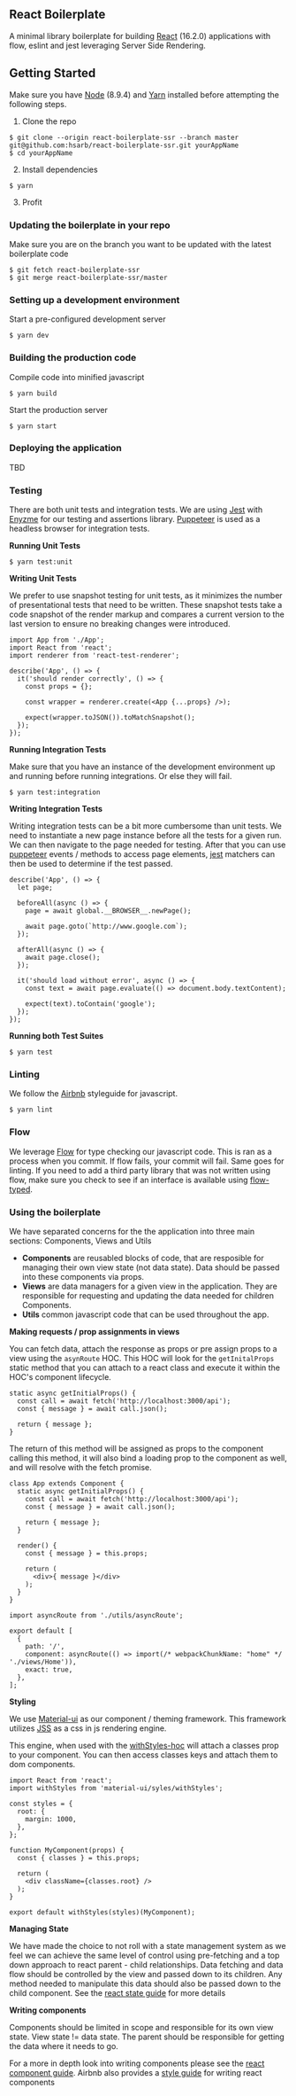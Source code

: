 ## React Boilerplate

A minimal library boilerplate for building [React](https://reactjs.org/) (16.2.0) applications with flow, eslint and jest leveraging Server Side Rendering.

## Getting Started

Make sure you have [Node](https://nodejs.org/en/) (8.9.4) and [Yarn](https://yarnpkg.com/en/) installed before attempting the following steps.

1. Clone the repo

```
$ git clone --origin react-boilerplate-ssr --branch master git@github.com:hsarb/react-boilerplate-ssr.git yourAppName
$ cd yourAppName
```

2. Install dependencies

```
$ yarn
```

3. Profit

### Updating the boilerplate in your repo

Make sure you are on the branch you want to be updated with the latest boilerplate code

```
$ git fetch react-boilerplate-ssr
$ git merge react-boilerplate-ssr/master
```

### Setting up a development environment

Start a pre-configured development server

```
$ yarn dev
```

### Building the production code

Compile code into minified javascript

```
$ yarn build
```

Start the production server

```
$ yarn start
```

### Deploying the application

TBD

### Testing

There are both unit tests and integration tests. We are using [Jest](https://github.com/facebook/jest) with [Enyzme](https://github.com/airbnb/enzyme) for our testing and assertions library. [Puppeteer](https://github.com/GoogleChrome/puppeteer) is used as a headless browser for integration tests.

**Running Unit Tests**

```
$ yarn test:unit
```

**Writing Unit Tests**

We prefer to use snapshot testing for unit tests, as it minimizes the number of presentational tests that need to be written. These snapshot tests take a code snapshot of the render markup and compares a current version to the last version to ensure no breaking changes were introduced.

```
import App from './App';
import React from 'react';
import renderer from 'react-test-renderer';

describe('App', () => {
  it('should render correctly', () => {
    const props = {};

    const wrapper = renderer.create(<App {...props} />);

    expect(wrapper.toJSON()).toMatchSnapshot();
  });
});
```

**Running Integration Tests**

Make sure that you have an instance of the development environment up and running before running integrations. Or else they will fail.

```
$ yarn test:integration
```

**Writing Integration Tests**

Writing integration tests can be a bit more cumbersome than unit tests. We need to instantiate a new page instance before all the tests for a given run. We can then navigate to the page needed for testing. After that you can use [puppeteer](https://github.com/GoogleChrome/puppeteer/blob/master/docs/api.md) events / methods to access page elements, [jest](https://facebook.github.io/jest/docs/en/using-matchers.html) matchers can then be used to determine if the test passed.

```
describe('App', () => {
  let page;

  beforeAll(async () => {
    page = await global.__BROWSER__.newPage();

    await page.goto(`http://www.google.com`);
  });

  afterAll(async () => {
    await page.close();
  });

  it('should load without error', async () => {
    const text = await page.evaluate(() => document.body.textContent);

    expect(text).toContain('google');
  });
});
```

**Running both Test Suites**

```
$ yarn test
```

### Linting

We follow the [Airbnb](https://github.com/airbnb/javascript) styleguide for javascript.

```
$ yarn lint
```

### Flow

We leverage [Flow](https://flow.org/) for type checking our javascript code. This is ran as a process when you commit. If flow fails, your commit will fail. Same goes for linting. If you need to add a third party library that was not written using flow, make sure you check to see if an interface is available using [flow-typed](https://github.com/flowtype/flow-typed).

### Using the boilerplate

We have separated concerns for the the application into three main sections: Components, Views and Utils

- **Components** are reusabled blocks of code, that are resposible for managing their own view state (not data state). Data should be passed into these components via props.
- **Views** are data managers for a given view in the application. They are responsible for requesting and updating the data needed for children Components.
- **Utils** common javascript code that can be used throughout the app.

**Making requests / prop assignments in views**

You can fetch data, attach the response as props or pre assign props to a view using the `asynRoute` HOC. This HOC will look for the `getInitalProps` static method that you can attach to a react class and execute it within the HOC's component lifecycle.

```
static async getInitialProps() {
  const call = await fetch('http://localhost:3000/api');
  const { message } = await call.json();

  return { message };
}
```

The return of this method will be assigned as props to the component calling this method, it will also bind a loading prop to the component as well, and will resolve with the fetch promise.

```
class App extends Component {
  static async getInitialProps() {
    const call = await fetch('http://localhost:3000/api');
    const { message } = await call.json();

    return { message };
  }

  render() {
    const { message } = this.props;

    return (
      <div>{ message }</div>
    );
  }
}
```

```
import asyncRoute from './utils/asyncRoute';

export default [
  {
    path: '/',
    component: asyncRoute(() => import(/* webpackChunkName: "home" */ './views/Home')),
    exact: true,
  },
];
```

**Styling**

We use [Material-ui](https://material-ui-next.com/) as our component / theming framework. This framework utilizes [JSS](https://github.com/cssinjs/jss) as a css in js rendering engine.

This engine, when used with the [withStyles-hoc](https://material-ui-next.com/customization/css-in-js/#withstyles-styles-options-higher-order-component) will attach a classes prop to your component. You can then access classes keys and attach them to dom components.

```
import React from 'react';
import withStyles from 'material-ui/syles/withStyles';

const styles = {
  root: {
    margin: 1000,
  },
};

function MyComponent(props) {
  const { classes } = this.props;

  return (
    <div className={classes.root} />
  );
}

export default withStyles(styles)(MyComponent);
```

**Managing State**

We have made the choice to not roll with a state management system as we feel we can achieve the same level of control using pre-fetching and a top down approach to react parent - child relationships. Data fetching and data flow should be controlled by the view and passed down to its children. Any method needed to manipulate this data should also be passed down to the child component. See the [react state guide](https://reactjs.org/docs/state-and-lifecycle.html) for more details

**Writing components**

Components should be limited in scope and responsible for its own view state. View state != data state. The parent should be responsible for getting the data where it needs to go.

For a more in depth look into writing components please see the [react component guide](https://reactjs.org/docs/components-and-props.html). Airbnb also provides a [style guide](https://github.com/airbnb/javascript/tree/master/react#class-vs-reactcreateclass-vs-stateless) for writing react components
